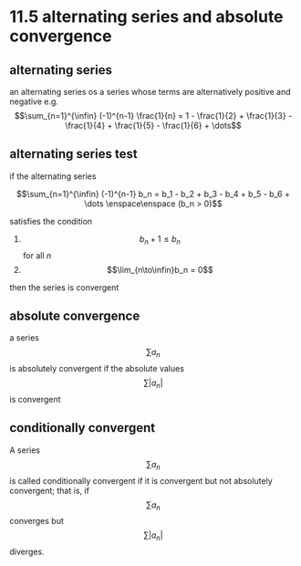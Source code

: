 # 11.5 alternating series and absolute convergence

## alternating series
an alternating series os a series whose terms are alternatively positive and negative e.g. $$\sum_{n=1}^{\infin} (-1)^{n-1} \frac{1}{n} = 1 - \frac{1}{2} + \frac{1}{3} - \frac{1}{4} + \frac{1}{5} - \frac{1}{6} + \dots$$

## alternating series test
if the alternating series 

$$\sum_{n=1}^{\infin} (-1)^{n-1} b_n = b_1 - b_2 + b_3 - b_4 + b_5 - b_6 + \dots \enspace\enspace (b_n > 0)$$

satisfies the condition
1. $$b_n+1 \leq b_n$$ for all *n*
2. $$\lim_{n\to\infin}b_n = 0$$

then the series is convergent





## absolute convergence
a series $$\sum a_n$$ is absolutely convergent if the absolute values $$\sum |a_n|$$ is convergent

## conditionally convergent
A series $$\sum a_n$$ is called conditionally convergent if it is convergent but not absolutely convergent; that is, if $$\sum a_n$$ converges but $$\sum |a_n|$$ diverges.